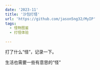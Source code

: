 ```yaml
---
date: '2023-11'
title: '沙包打怪'
url: 'https://github.com/jason5ng32/MyIP'
tags:
  - 怪物图鉴
  - 打怪体验
  
---
```


打了什么“怪”，记录一下。

生活也需要一些有意思的“怪”